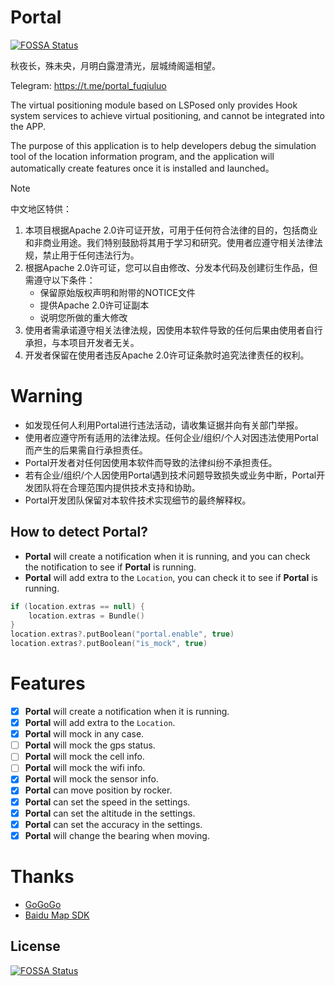 # Portal
[![FOSSA Status](https://app.fossa.com/api/projects/git%2Bgithub.com%2Ffuqiuluo%2FPortal.svg?type=shield)](https://app.fossa.com/projects/git%2Bgithub.com%2Ffuqiuluo%2FPortal?ref=badge_shield)


秋夜长，殊未央，月明白露澄清光，层城绮阁遥相望。

Telegram: https://t.me/portal_fuqiuluo

The virtual positioning module based on LSPosed only provides Hook system services to achieve virtual positioning, and cannot be integrated into the APP.

The purpose of this application is to help developers debug the simulation tool of the location information program, and the application will automatically create features once it is installed and launched。

> [!note]
>
> 中文地区特供：
> 
> 1. 本项目根据Apache 2.0许可证开放，可用于任何符合法律的目的，包括商业和非商业用途。我们特别鼓励将其用于学习和研究。使用者应遵守相关法律法规，禁止用于任何违法行为。
> 2. 根据Apache 2.0许可证，您可以自由修改、分发本代码及创建衍生作品，但需遵守以下条件：
>     * 保留原始版权声明和附带的NOTICE文件
>     * 提供Apache 2.0许可证副本
>     * 说明您所做的重大修改
> 3. 使用者需承诺遵守相关法律法规，因使用本软件导致的任何后果由使用者自行承担，与本项目开发者无关。
> 4. 开发者保留在使用者违反Apache 2.0许可证条款时追究法律责任的权利。

# Warning

- 如发现任何人利用Portal进行违法活动，请收集证据并向有关部门举报。
- 使用者应遵守所有适用的法律法规。任何企业/组织/个人对因违法使用Portal而产生的后果需自行承担责任。
- Portal开发者对任何因使用本软件而导致的法律纠纷不承担责任。
- 若有企业/组织/个人因使用Portal遇到技术问题导致损失或业务中断，Portal开发团队将在合理范围内提供技术支持和协助。
- Portal开发团队保留对本软件技术实现细节的最终解释权。

## How to detect **Portal**?

- **Portal** will create a notification when it is running, and you can check the notification to see if **Portal** is running.
- **Portal** will add extra to the `Location`, you can check it to see if **Portal** is running.

```kotlin
if (location.extras == null) {
    location.extras = Bundle()
}
location.extras?.putBoolean("portal.enable", true)
location.extras?.putBoolean("is_mock", true)
```

# Features

- [x] **Portal** will create a notification when it is running.
- [x] **Portal** will add extra to the `Location`.
- [x] **Portal** will mock in any case.
- [ ] **Portal** will mock the gps status.
- [ ] **Portal** will mock the cell info.
- [ ] **Portal** will mock the wifi info.
- [x] **Portal** will mock the sensor info.
- [x] **Portal** can move position by rocker.
- [x] **Portal** can set the speed in the settings.
- [x] **Portal** can set the altitude in the settings.
- [x] **Portal** can set the accuracy in the settings.
- [x] **Portal** will change the bearing when moving.

# Thanks

- [GoGoGo](https://github.com/ZCShou/GoGoGo)
- [Baidu Map SDK](https://lbsyun.baidu.com/faq/api?title=androidsdk)


## License
[![FOSSA Status](https://app.fossa.com/api/projects/git%2Bgithub.com%2Ffuqiuluo%2FPortal.svg?type=large)](https://app.fossa.com/projects/git%2Bgithub.com%2Ffuqiuluo%2FPortal?ref=badge_large)
